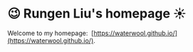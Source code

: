 # 😉 Rungen Liu's homepage ☀️
 Welcome to my homepage:&nbsp; [https://waterwool.github.io/](https://waterwool.github.io/).
